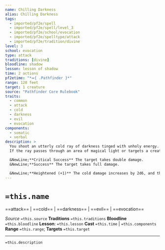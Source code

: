 ```yaml
---
name: Chilling Darkness
alias: Chilling Darkness
tags:
  - imported/pf2e/spell
  - imported/pf2e/spell/level_3
  - imported/pf2e/school/evocation
  - imported/pf2e/spelltype/attack
  - imported/pf2e/tradition/divine
level: 3
school: evocation
type: attack
traditions: [divine]
bloodline: shadow
lesson: lesson of shadow
time: 2 actions
pf2etime: "*⬺{ .Pathfinder }*"
range: 120 feet
target: 1 creature
source: "Pathfinder Core Rulebook"
traits:
  - common
  - attack
  - cold
  - darkness
  - evil
  - evocation
components:
  - somatic
  - verbal
description: >
  You shoot an utterly cold ray of darkness tinged with unholy energy. Make a ranged spell attack against the target. You deal 5d6 cold damage, plus 5d6 evil damage if the target is a celestial.
  If the ray passes through an area of magical light or targets a creature affected by magical light, chilling darkness attempts to counteract the light. If you need to determine whether the ray passes through an area of light, draw a line between yourself and the spell's target.

  &NewLine;**Critical Success** The target takes double damage.
  &NewLine;**Success** The target takes full damage.

  &NewLine;**Heightened (+1)** The cold damage increases by 2d6, and the evil damage against celestials increases by 2d6.
---
```

# `=this.name`
==attack== | ==cold== | ==darkness== | ==evil== | ==evocation==

*Source* `=this.source`
**Traditions** `=this.traditions`
**Bloodline** `=this.bloodline`
**Lesson**: `=this.lesson`
**Cast** `=this.time` | `=this.components`
**Range** `=this.range`; **Targets** `=this.target`

***
`=this.description`